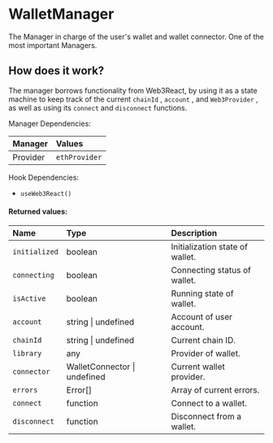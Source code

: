 # WalletManager

The Manager in charge of the user's wallet and wallet connector. One of the most important Managers.

## How does it work?

The manager borrows functionality from Web3React, by using it as a state machine to keep track of the current `chainId` , `account` , and `Web3Provider` , as well as using its `connect` and `disconnect` functions.

Manager Dependencies:

| Manager | Values                                                          |
| :--- | :------------------------------------------------------------------- |
| Provider | `ethProvider`

Hook Dependencies:
- `useWeb3React()`

#### Returned values:
| Name | Type | Description                                                          |
| :--- | :--- | :------------------------------------------------------------------- |
|`initialized` | boolean | Initialization state of wallet.
|`connecting` | boolean | Connecting status of wallet.
|`isActive` | boolean | Running state of wallet.
|`account` | string \| undefined | Account of user account.
|`chainId` | string \| undefined | Current chain ID.
|`library` | any | Provider of wallet.
|`connector` | WalletConnector \| undefined | Current wallet provider.
|`errors` | Error[] | Array of current errors.
|`connect` | function | Connect to a wallet.
|`disconnect` | function | Disconnect from a wallet.